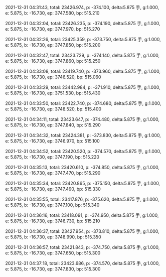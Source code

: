 2021-12-31 04:31:43, total: 23426.974, p: -374.100, delta:5.875 手, g:1.000, e: 5.875, b: -16.730, ep: 3747.580, bp: 515.210

2021-12-31 04:32:04, total: 23426.235, p: -374.190, delta:5.875 手, g:1.000, e: 5.875, b: -16.730, ep: 3747.970, bp: 515.270

2021-12-31 04:32:26, total: 23425.359, p: -373.750, delta:5.875 手, g:1.000, e: 5.875, b: -16.730, ep: 3747.850, bp: 515.200

2021-12-31 04:32:47, total: 23423.729, p: -374.140, delta:5.875 手, g:1.000, e: 5.875, b: -16.730, ep: 3747.860, bp: 515.250

2021-12-31 04:33:08, total: 23419.740, p: -373.960, delta:5.875 手, g:1.000, e: 5.875, b: -16.730, ep: 3746.520, bp: 515.060

2021-12-31 04:33:29, total: 23442.984, p: -371.910, delta:5.875 手, g:1.000, e: 5.875, b: -16.730, ep: 3751.530, bp: 515.430

2021-12-31 04:33:50, total: 23422.740, p: -374.680, delta:5.875 手, g:1.000, e: 5.875, b: -16.730, ep: 3748.520, bp: 515.400

2021-12-31 04:34:11, total: 23423.647, p: -374.480, delta:5.875 手, g:1.000, e: 5.875, b: -16.730, ep: 3747.840, bp: 515.290

2021-12-31 04:34:32, total: 23424.381, p: -373.830, delta:5.875 手, g:1.000, e: 5.875, b: -16.730, ep: 3746.970, bp: 515.100

2021-12-31 04:34:52, total: 23420.520, p: -374.570, delta:5.875 手, g:1.000, e: 5.875, b: -16.730, ep: 3747.190, bp: 515.220

2021-12-31 04:35:13, total: 23420.610, p: -374.850, delta:5.875 手, g:1.000, e: 5.875, b: -16.730, ep: 3747.470, bp: 515.290

2021-12-31 04:35:34, total: 23420.865, p: -375.150, delta:5.875 手, g:1.000, e: 5.875, b: -16.730, ep: 3747.490, bp: 515.330

2021-12-31 04:35:55, total: 23417.876, p: -375.620, delta:5.875 手, g:1.000, e: 5.875, b: -16.730, ep: 3747.100, bp: 515.340

2021-12-31 04:36:16, total: 23418.091, p: -374.950, delta:5.875 手, g:1.000, e: 5.875, b: -16.730, ep: 3746.730, bp: 515.210

2021-12-31 04:36:37, total: 23427.954, p: -373.810, delta:5.875 手, g:1.000, e: 5.875, b: -16.730, ep: 3748.990, bp: 515.350

2021-12-31 04:36:57, total: 23421.843, p: -374.750, delta:5.875 手, g:1.000, e: 5.875, b: -16.730, ep: 3747.650, bp: 515.300

2021-12-31 04:37:18, total: 23423.686, p: -374.570, delta:5.875 手, g:1.000, e: 5.875, b: -16.730, ep: 3747.830, bp: 515.300
